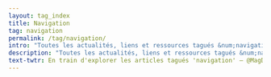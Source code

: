```yaml
---
layout: tag_index
title: Navigation
tag: navigation
permalink: /tag/navigation/
intro: "Toutes les actualités, liens et ressources tagués &num;navigation."
description: "Toutes les actualités, liens et ressources tagués &num;navigation."
text-twtr: En train d'explorer les articles tagués 'navigation' — @MagDuWebdesign
---
```

